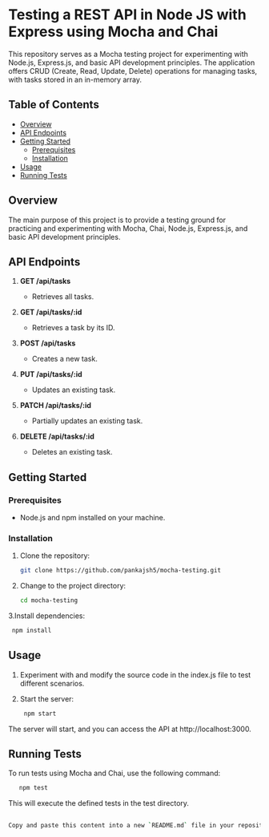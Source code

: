 # Testing a REST API in Node JS with Express using Mocha and Chai


This repository serves as a Mocha testing project for experimenting with Node.js, Express.js, and basic API development principles. The application offers CRUD (Create, Read, Update, Delete) operations for managing tasks, with tasks stored in an in-memory array.

## Table of Contents

- [Overview](#overview)
- [API Endpoints](#api-endpoints)
- [Getting Started](#getting-started)
  - [Prerequisites](#prerequisites)
  - [Installation](#installation)
- [Usage](#usage)
- [Running Tests](#running-tests)


## Overview

The main purpose of this project is to provide a testing ground for practicing and experimenting with Mocha, Chai, Node.js, Express.js, and basic API development principles.

## API Endpoints

1. **GET /api/tasks**
   - Retrieves all tasks.

2. **GET /api/tasks/:id**
   - Retrieves a task by its ID.

3. **POST /api/tasks**
   - Creates a new task.

4. **PUT /api/tasks/:id**
   - Updates an existing task.

5. **PATCH /api/tasks/:id**
   - Partially updates an existing task.

6. **DELETE /api/tasks/:id**
   - Deletes an existing task.

## Getting Started

### Prerequisites

- Node.js and npm installed on your machine.

### Installation

1. Clone the repository:

   ```bash
   git clone https://github.com/pankajsh5/mocha-testing.git

2. Change to the project directory:

   ```bash
   cd mocha-testing
3.Install dependencies:

  ```bash
   npm install
```

## Usage

1. Experiment with and modify the source code in the index.js file to test different scenarios.

2. Start the server:
    ```bash
     npm start

The server will start, and you can access the API at http://localhost:3000.


## Running Tests

To run tests using Mocha and Chai, use the following command:


```bash
   npm test
```
This will execute the defined tests in the test directory.



 ```bash
  
Copy and paste this content into a new `README.md` file in your repository. Adjust it further based on your preferences or any additional information you want to include.



